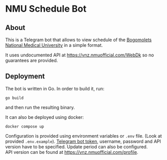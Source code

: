 # NMU Schedule Bot

## About
This is a Telegram bot that allows to view schedule
of the [Bogomolets National Medical University](https://en.wikipedia.org/wiki/Bogomolets_National_Medical_University)
in a simple format.

It uses undocumented API at https://vnz.nmuofficial.com/WebDk so no guarantees are provided.

## Deployment

The bot is written in Go. In order to build it, run:
```shell
go build
```
and then run the resulting binary.

It can also be deployed using docker:
```shell
docker compose up
```

Configuration is provided using environment variables or `.env` file. (Look at provided `.env.example`).
[Telegram bot token](https://core.telegram.org/bots/tutorial), username, password and API version have to be specified.
Update period can also be configured. \
API version can be found at https://vnz.nmuofficial.com/profile.
